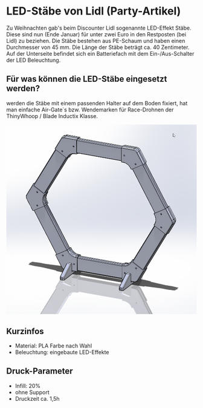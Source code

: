 # LED-Stäbe von Lidl (Party-Artikel)
Zu Weihnachten gab's beim Discounter Lidl sogenannte LED-Effekt Stäbe. Diese sind nun (Ende Januar) für unter zwei Euro in den Restposten  (bei Lidl) zu beziehen. Die Stäbe bestehen aus PE-Schaum und haben einen Durchmesser von 45 mm. Die Länge der Stäbe beträgt ca. 40 Zentimeter. Auf der Unterseite befindet sich ein Batteriefach  mit dem  Ein-/Aus-Schalter der LED Beleuchtung.

## Für was können die LED-Stäbe eingesetzt werden?
 werden die Stäbe mit einem passenden Halter auf dem Boden fixiert, hat man  einfache Air-Gate`s  bzw. Wendemarken für Race-Drohnen der ThinyWhoop / Blade Inductix Klasse.

![EvoAirgate](/Media/EvoAirGate_01.png)

## Kurzinfos
* Material: PLA Farbe nach Wahl
* Beleuchtung: eingebaute LED-Effekte

## Druck-Parameter
* Infill: 20%
* ohne Support
* Druckzeit ca. 1,5h
